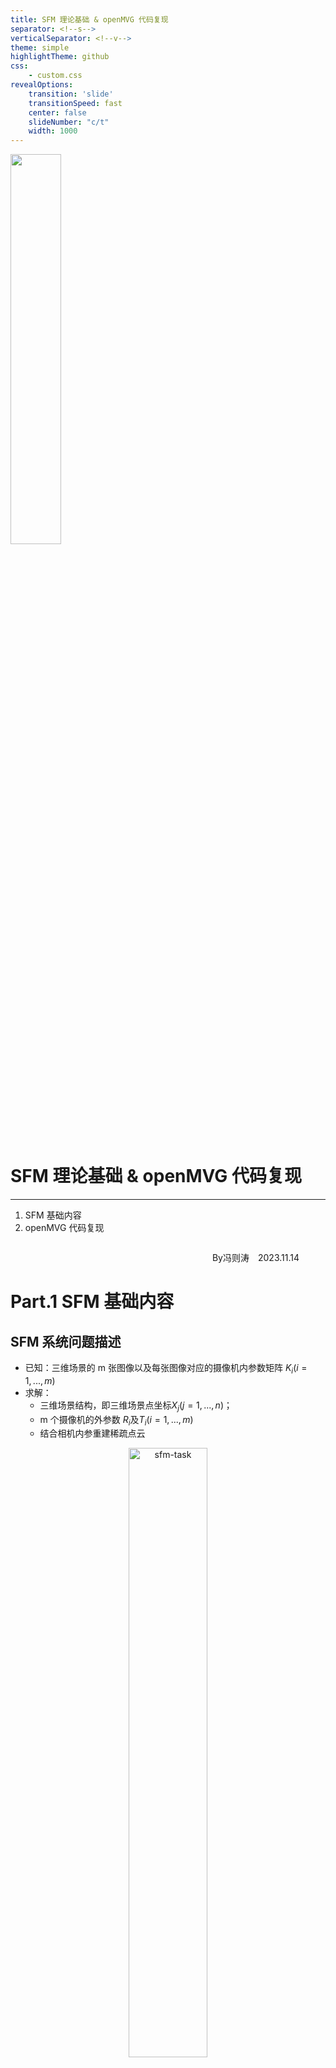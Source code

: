 ```yaml
---
title: SFM 理论基础 & openMVG 代码复现
separator: <!--s-->
verticalSeparator: <!--v-->
theme: simple
highlightTheme: github
css: 
    - custom.css
revealOptions:
    transition: 'slide'
    transitionSpeed: fast
    center: false
    slideNumber: "c/t"
    width: 1000
---
```


<div class="middle center">
<div style="width: 100%">

<img src="lec1/jiangnan_logo.png" style="margin-bottom: 1em" width="40%">

# SFM 理论基础 & openMVG 代码复现

<hr/>

1. SFM 基础内容
2. openMVG 代码复现


<!-- ←/→ Space Home End 翻页 -->


<div style="text-align: right; margin-top: 2em;">
<p>By冯则涛&emsp;2023.11.14&emsp;&emsp;&emsp;</p>
</div>

</div>
</div>


<!--s-->
<!-- .slide: data-background="lec1/background.png" -->

<div class="middle center">
<div style="width: 100%">

# Part.1 SFM 基础内容

</div>
</div>

<!--v-->
<!-- .slide: data-background="lec1/background.png" -->

## SFM 系统问题描述

- 已知：三维场景的 m 张图像以及每张图像对应的摄像机内参数矩阵 $K_i(i=1,...,m)$
- 求解：
    - 三维场景结构，即三维场景点坐标$X_j(j=1,...,n)$；
    - m 个摄像机的外参数 $R_i$及$T_i(i=1,...,m)$
    - 结合相机内参重建稀疏点云

<center><img src="lec1/task.png" alt="sfm-task" width="50%"></center>

<div align="center" style="color:red; font-size:15px">
算法的关键<br>
获得两张图片中的对应点，然后估计基础矩阵F、本质矩阵E，通过SVD分解求出较好的R,t，最后将多个稀疏点云融合在一起（BA）
</div>

<!--v-->
<!-- .slide: data-background="lec1/background.png" -->


## SFM 系统（两视图）

<div class="mul-cols">
<div class="col">

- 问题
    - $x_{1j}=M_1X_j=K_1[I \ \ \ 0]{\color{Red}X_j}$
    - $x_{2j}=M_2X_j=K_2[{\color{Red}R \ T}]{\color{Red}X_j}$


</div>

<div class="col">

- 求解步骤
    1. 对应点计算（SIFT 特征提取 + 近邻匹配）
    2. 求解基础矩阵 F（RANSAC + 归一化八点法）
    3. 求解本质矩阵 $E=K_2^\top F K_1$
    4. 分解本质矩阵 $E \to R$、$T \to M_2$
    5. 三角化


</div>

</div>

<center><img src="lec1/two-sence.jpg" alt="two-sence" width="80%"></center>

<!--v-->
<!-- .slide: data-background="lec1/background.png" -->

## SIFT 特征提取

1. 尺度空间极值检测：搜索所有尺度上的图像位置。通过高斯微分函数来识别潜在的对于尺度和旋转不变的兴趣点。
2. 关键点定位：在每个候选的位置上，通过一个拟合精细的模型来确定位置和尺度。关键点的选择依据于它们的稳定程度。
3. 方向确定：基于图像局部的梯度方向，分配给每个关键点位置一个或多个方向。所有后面的对图像数据的操作都相对于关键点的方向、尺度和位置进行变换，从而提供对于这些变换的不变性。
4. 关键点描述：在每个关键点周围的邻域内，在选定的尺度上测量图像局部的梯度。这些梯度被变换成一种表示，这种表示允许比较大的局部形状的变形和光照变化。

<div class="mul-cols">
<div class="col">

<center><img src="lec1/sift1.jpg" alt="sift1" width="80%"></center>

</div>

<div class="col">

<center><img src="lec1/sift2.jpg" alt="sift2" width="100%"></center>

</div>

</div>


<!--v-->
<!-- .slide: data-background="lec1/background.png" -->

## 特征匹配

- 提取特征后，需要对特征进行匹配和建立track，图像对两两匹配，一般采用欧式距离：
    - 暴力匹配，对特征点穷举计算距离
    - 邻近搜索，建立kd-tree，邻域取值是关键

<div class="mul-cols">
<div class="col">

对右图中的每特征点i在左图中：

1. 找到距离其最近的特征点 $j_1$ 以及次近的特征点 $j_2$，并记录 $j_1,j_2$ 与特征点 $i$ 之间的距离为 $d_1,d_2$；
2. 计算距离比 $d_1/d_2$，如果小于某个阈值，则认为左图特征点 $i$ 与右图特征点 $j_1$ 是一对匹配点

</div>
<div class="col">

<center><img src="lec1/match.png" alt="two-sence" width="100%"></center>


</div>

</div>

<!--v-->
<!-- .slide: data-background="lec1/background.png" -->

## 求解基础矩阵 F

初步初选的匹配对可能还是不靠谱的，需要用几何约束去检测。

F矩阵可以把两张图片之间的像素坐标联系起来，并包含相机的内参信息。每一个符合的匹配对像素坐标都需要满足：$x_1^\top F x_2=0$

<center><img src="lec1/F.png" alt="F" width="50%"></center>

<!--v-->
<!-- .slide: data-background="lec1/background.png" -->

## RANSAC 估计

求出来的F矩阵计算出有很多噪声数据，需要用RANSAC进行滤波，用归一化八点法来进行RANSAC假设，剔除不满足基础矩阵的匹配对。

<div class="mul-cols">
<div class="col">

1. 随机均匀采样八对点对
2. 基于采样的八点对，使用八点法估计基础矩阵F
3. 计算剩余点对是否满足当前点F，统计满足当前F的点的个数，作为F分数
4. 重复1-3，直到达到最大迭代次数
5. 输出分数最高的F

</div>

<div class="col">

<center><img src="lec1/8points.png" alt="ransac1" width="70%"></center>

</div>

</div>

<div class="mul-cols">
<div class="col">

<center><img src="lec1/ransac1.png" alt="ransac1" width="100%"></center>

</div>

<div class="col">

<center><img src="lec1/ransac2.png" alt="ransac2" width="100%"></center>

</div>

</div>


<!--v-->
<!-- .slide: data-background="lec1/background.png" -->

## 特征分解本质矩阵E

基础矩阵F和本质矩阵的关系：$E=K_2^\top F K_1$，求出E之后通过SVD分解得到R和t。


存在一个问题，给定一个本质矩阵$E=U diag(1,1,0)V^\top$和第一个相机矩阵$P_1=[I|0]$，求解第二个相机矩阵$P_2=[R|t]$，有四种解法：


<div class="mul-cols">

<div class="col">


<center><img src="lec1/SVD.jpg" alt="SVD" width="100%"></center>


</div>
<div class="col">


<center><img src="lec1/four1.png" alt="four1" width="100%"></center>

</div>

<div class="col">

<center><img src="lec1/four2.png" alt="four1" width="100%"></center>


</div>
</div>

选择$(X-C)\cdot R(3,:)^\top > 0$的对应的P2即可。这时候两幅图像的R,t均求得。

<!--v-->
<!-- .slide: data-background="lec1/background.png" -->

## 点云融合 三角化 + 捆绑调整 BA

得到R,t之后，通过三角化求解三维点$X_j$坐标。$X_j^*=\underset{X_j}{\argmin}(d(x_{1j},M_1X_j)+d(x_{2j},M_2X_j))$


上面计算出的R,t和相机内参，可以恢复出物体的稀疏点云结构
- 如果R,t是一个准确解，那么直接将各部分点云通过R,t变换到同一基准下就可以完成融合的过程
- 如果R,t仍然不准确，那么需要通过BA优化R,t，然后再进行融合

<div class="mul-cols">
<div class="col">

- BA 是一个非线性优化的过程，目的是使重建误差降到最低.
- 通过调整POSE和三维点使反向投影误差最小化。
- 如果相机没有标定，还应该将焦距也参与平差。

</div>

<div class="col">

<center><img src="lec1/BA.jpg" alt="BA" width="70%"></center>

</div>

</div>



多幅图像的计算方法，依次迭代上面的流程，求得比较准确的R,t后，即可进行点云的融合，到此完成稀疏点云的重建过程。

<!--v-->
<!-- .slide: data-background="lec1/background.png" -->

## 基于增量法的 SFM 系统（多视图）



<center><img src="lec1/openmvg.jpg" alt="openMVG" width="100%"></center>

<!--v-->
<!-- .slide: data-background="lec1/background.png" -->

## 增量法


- 输入：摄像机内参数、特征点和几何校验后的匹配结果
- 输出：三维点云、摄像机位姿

<hr/>


<div class="mul-cols">
<div class="col">

1. 计算对应点的轨迹 $(Track) \ t$
2. 计算连通图 $G$（结点代表图片，边代表其之间有足够的匹配点）
3. 在 $G$ 中选取一条边 $e$
4. 鲁棒估计 $e$ 所对应的本质矩阵 $E$
5. 分解本质矩阵 $E$，得到两张图片摄像机的位姿（外参数）
6. 三角化 $t \cap e$ 的点，作为初始化的重建结果
7. 删除 $G$ 中的边 $e$

</div>

<div class="col">

8. 如果 $G$ 中还有边：
    1. 从 $G$ 中选取 $e$ 满足 $track(e) \cap $已重建 3D 点 最大化
    2. 用 PnP 方法估计摄像机位姿（外参数）
    3. 三角化新的 $tracks$
    4. 删除 $G$ 中的边 $e$
    5. 执行 Bundle Adjustment
9. 结束


</div>


<!--s-->
<!-- .slide: data-background="lec1/background.png" -->

<div class="middle center">
<div style="width: 100%">

# Part.2 openMVG 代码复现


</div>
</div>


<!--v-->
<!-- .slide: data-background="lec1/background.png" -->

## 遇到的错误

- 错误

```CMake
/home/jujimeizuo/Workspace/openMVG/src/openMVG/system/cpu_instruction_set.hpp:18:12: fatal error: cpuid.h: No such file or directory
   18 |   #include <cpuid.h>
      |            ^~~~~~~~~
compilation terminated.
```

- 错误原因：在非 x86-64 架构的机器上，`cpuid.h` 文件不存在
- 解决方法：注释 cpuid.h 那一行和有关 `internal_cpuid` 函数的代码，并直接返回 `false`

<div class="fragment">

<center><img src="lec1/pr.jpg" alt="pr"></center>

</div>

<!--v-->

## 三维重建实例（城堡）

<center>
<video src="lec1/sparse-point-cloud.mov" controls>
  alt="稠密点云"
</video>
</center>

<!--s-->
<!-- .slide: data-background="lec1/background.png" -->

## Reference

- 多视图几何
- [计算机视觉之三维重建（深入浅出SfM与SLAM核心算法）](https://www.bilibili.com/video/BV1DQ4y1e7x6/?spm_id_from=333.788&vd_source=5e048b202705330980eefcc9a56cc5d0)
- [使用openMVG+PMVS实现视觉三维重建](https://blog.yanjingang.com/?p=3329)
- [SFM算法原理初简介](https://jiajiewu.gitee.io/post/tech/slam-sfm/sfm-intro/)
- [sift算法原理](https://blog.csdn.net/u010440456/article/details/81483145)

<!--s-->


<div class="middle center">
<div style="width: 100%">

# 谢谢大家

<hr/>

**Question?**

</div>
</div>